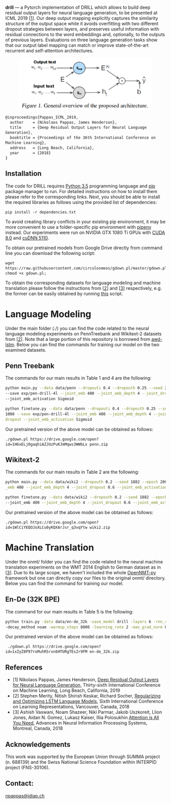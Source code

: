 <b>drill</b> —
a Pytorch implementation of DRILL which allows to build deep residual output layers for neural language generation, to be presented at ICML 2019 [<a href="https://arxiv.org/pdf/1905.05513.pdf">1</a>]. Our deep output mapping explicitly captures the similarity structure of the output space while it avoids overfitting with two different dropout strategies between layers, and preserves useful information with residual connections to the word embeddings and, optionally, to the outputs of previous layers. Evaluations on three language generation tasks show that our output label mapping can match or improve state-of-the-art recurrent and self-attention architectures.

<p align="center">
<a href="https://arxiv.org/pdf/1905.05513.pdf"><img align="center" src="images/arch.png" alt=" ." width="420"/></a>
</p>

```
@inproceedings{Pappas_ICML_2019,
  author    = {Nikolaos Pappas, James Henderson},
  title     = {Deep Residual Output Layers for Neural Language Generation},
  booktitle = {Proceedings of the 36th International Conference on Machine Learning},
  address   = {Long Beach, California},
  year      = {2018}
}
```

Installation
------------
The code for DRILL requires <a href="http://www.python.org/getit/">Python 3.5</a> programming language and <a href="http://www.pip-installer.org/en/latest/">pip</a> package manager to run.
For detailed instructions on how to install them please refer to the corresponding links. Next, you should be able to install the required libraries as follows using the provided list of dependencies: <br />
```
pip install -r dependencies.txt
```
To avoid creating library conflicts in your existing pip environment, it may be more convenient to use a folder-specific pip environment with <a href="https://github.com/pypa/pipenv">pipenv</a> instead. Our experiments were run on NVIDIA GTX 1080 Ti GPUs with <a href="https://developer.nvidia.com/cuda-downloads">CUDA 8.0</a> and <a href="https://developer.nvidia.com/cudnn">cuDNN 5110</a>.

To obtain our pretrained models from Google Drive directly from command line you can download the following script: 
```
wget https://raw.githubusercontent.com/circulosmeos/gdown.pl/master/gdown.pl; chmod +x gdown.pl;
```
To obtain the corresponding datasets for language modeling and machine translation please follow the instructions from [<a href="https://arxiv.org/pdf/1708.02182.pdf">2</a>] and [<a href="https://papers.nips.cc/paper/7181-attention-is-all-you-need.pdf">3</a>] respectively, e.g. the former can be easily obtained by running <a href="https://github.com/salesforce/awd-lstm-lm/blob/master/getdata.sh">this</a> script.
 
# Language Modeling

Under the main folder (./) you can find the code related to the neural language modeling experiments on PennTreebank and Wikitext-2 datasets from [<a href="https://arxiv.org/pdf/1708.02182.pdf">2</a>]. Note that a large portion of this repository is borrowed from <a href="https://github.com/salesforce/awd-lstm-lm">awd-lstm</a>. Below you can find the commands for training our model on the two examined datasets.

Penn Treebank
------------
The commands for our main results in Table 1 and 4 are the following:

```bash
python main.py --data data/penn --dropouti 0.4 --dropouth 0.25 --seed 28 --batch_size 20 --epoch 1000 \ 
--save exp/pen-drill-4l --joint_emb 400 --joint_emb_depth 4 --joint_dropout 0.6 --joint_locked_dropout \
--joint_emb_activation Sigmoid
```

```bash
python finetune.py --data data/penn --dropouti 0.4 --dropouth 0.25 --seed 28 --batch_size 20 --epoch \
1000 --save exp/pen-drill-4l --joint_emb 400 --joint_emb_depth 4 --joint_dropout 0.6  --joint_locked_\
dropout --joint_emb_activation Sigmoid
``` 

Our pretrained version of the above model can be obtained as follows:

```
./gdown.pl https://drive.google.com/open?id=1H6xELj0gaqhiAZJUzPuKJmMqws3WWbLx penn.zip
```

Wikitext-2
-----------
The commands for our main results in Table 2 are the following:
 
```bash
python main.py --data data/wiki2 --dropouth 0.2 --seed 1882 --epoch 2000  --save exp/wiki2-drill --joint\
_emb 400 --joint_emb_depth 4 --joint_dropout 0.6 --joint_emb_activation ReLU
```

```bash
python finetune.py --data data/wiki2 --dropouth 0.2 --seed 1882 --epoch 2000  --save exp/wiki2-drill \
--joint_emb 400 --joint_emb_depth 4 --joint_dropout 0.6 --joint_emb_activation ReLU
```

Our pretrained version of the above model can be obtained as follows:

```
./gdown.pl https://drive.google.com/open?id=1WlCiYEQOJoXLCu0yKQXArJsr_q3vqYtw wiki2.zip
```

# Machine Translation
Under the onmt/ folder you can find the code related to the neural machine translation experiments on the WMT 2014 English to German dataset as in [<a href="https://papers.nips.cc/paper/7181-attention-is-all-you-need.pdf">3</a>]. Due to its large scope, we haven't included the whole <a href="https://github.com/OpenNMT/OpenNMT-py">OpenNMT-py</a> framework but one can directly copy our files to the original onmt/ directory. Below you can find the command for training our model.

 
En-De (32K BPE)
-----------

The command for our main results in Table 5 is the following:

```bash
python train.py -data data/en-de_32k -save_model drill -layers 6 -rnn_size 512 -word_vec_size 512 -transformer_ff 2048 -heads 8 -encoder_type transformer -decoder_type transformer -position_encoding -train_steps 350000 -max_generator_batches 2 -dropout 0.1 -batch_size 4096 -batch_type tokens -normalization tokens  -accum_count 2 -optim adam -adam_beta2 0.998 
-decay_method noam -warmup_steps 8000 -learning_rate 2 -max_grad_norm 0 -param_init 0  -param_init_glorot -label_smoothing 0.1 -valid_steps 10000 -save_checkpoint_steps 10000 -world_size 1 -gpu_ranks 0 -share_decoder_embeddings --joint_emb 512 --joint_emb_depth 2 --joint_dropout 0.0 --joint_locked_dropout --joint_emb_activation Sigmoid  
```
Our pretrained version of the above model can be obtained as follows:

```
 ./gdown.pl https://drive.google.com/open?id=1xZyZ8P97roMuhRSrxn6HTURgTEs2r9FM en-de_32k.zip 
```

References
------------
* [1] Nikolaos Pappas, James Henderson, <a href="https://arxiv.org/pdf/1806.06219.pdf">Deep Residual Output Layers for Neural Language Generation</a>, Thirty-sixth International Conference on Machine Learning, Long Beach, California, 2019
* [2]  Stephen Merity, Nitish Shirish Keskar, Richard Socher, <a href="https://arxiv.org/pdf/1708.02182.pdf">Regularizing and Optimizing LSTM Language Models</a>, Sixth International Conference on Learning Representations, Vancouver, Canada, 2018
* [3] Ashish Vaswani, Noam Shazeer, Niki Parmar, Jakob Uszkoreit, Llion Jones, Aidan N. Gomez, Lukasz Kaiser, Illia Polosukhin <a href="http://aclweb.org/anthology/D15-1027">Attention is All You Need</a>, Advances in Neural Information Processing Systems, Montreal, Canada, 2018
 
Acknowledgements
------------
This work was supported by the European Union through SUMMA project (n. 688139) and the Swiss National Science Foundation within INTERPID project (FNS-30106).  

## Contact:
npappas@idiap.ch

